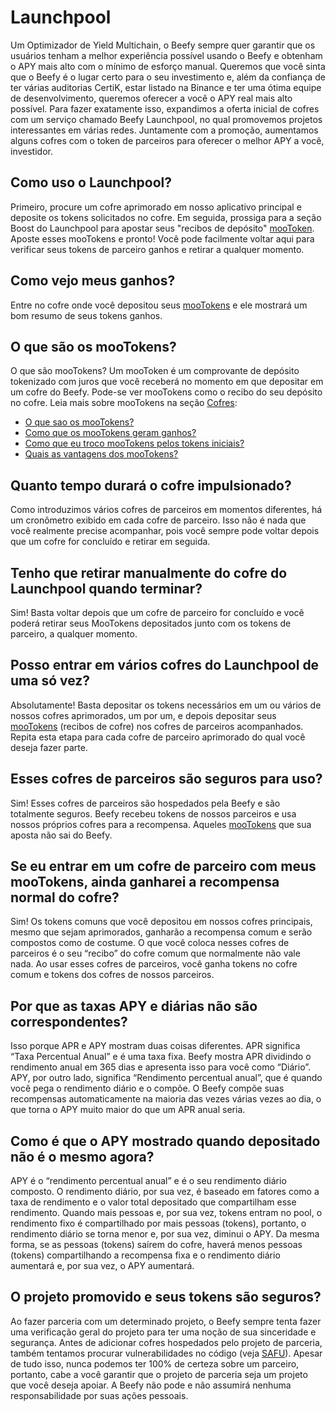 # Launchpool

Um Optimizador de Yield Multichain, o Beefy sempre quer garantir que os usuários tenham a melhor experiência possível usando o Beefy e obtenham o APY mais alto com o mínimo de esforço manual. Queremos que você sinta que o Beefy é o lugar certo para o seu investimento e, além da confiança de ter várias auditorias CertiK, estar listado na Binance e ter uma ótima equipe de desenvolvimento, queremos oferecer a você o APY real mais alto possível. Para fazer exatamente isso, expandimos a oferta inicial de cofres com um serviço chamado Beefy Launchpool, no qual promovemos projetos interessantes em várias redes. Juntamente com a promoção, aumentamos alguns cofres com o token de parceiros para oferecer o melhor APY a você, investidor.

## Como uso o Launchpool?

Primeiro, procure um cofre aprimorado em nosso aplicativo principal e deposite os tokens solicitados no cofre. Em seguida, prossiga para a seção Boost do Launchpool para apostar seus "recibos de depósito" [mooToken](launchpool.md#o-que-sao-mootokens). Aposte esses mooTokens e pronto! Você pode facilmente voltar aqui para verificar seus tokens de parceiro ganhos e retirar a qualquer momento.

## Como vejo meus ganhos?

Entre no cofre onde você depositou seus [mooTokens](launchpool.md#o-que-sao-mootokens) e ele mostrará um bom resumo de seus tokens ganhos.

## O que são os mooTokens?

O que são mooTokens? Um mooToken é um comprovante de depósito tokenizado com juros que você receberá no momento em que depositar em um cofre do Beefy. Pode-se ver mooTokens como o recibo do seu depósito no cofre. Leia mais sobre mooTokens na seção [Cofres](vaults.md#o-que-e-um-vault):

* [O que sao os mooTokens?](https://docs.beefy.com/ecosystem/products/vaults#what-are-mootokens)
* [Como que os mooTokens geram ganhos?](https://docs.beefy.com/ecosystem/products/vaults#how-do-mootokens-earn-interest)
* [Como que eu troco mooTokens pelos tokens iniciais? ](https://docs.beefy.com/ecosystem/products/vaults#how-do-i-redeem-mootokens-for-the-initially-deposited-tokens)
* [Quais as vantagens dos mooTokens?](https://docs.beefy.com/ecosystem/products/vaults#what-are-the-advantages-of-the-mootoken-system)

## **Quanto tempo durará o cofre impulsionado?**

Como introduzimos vários cofres de parceiros em momentos diferentes, há um cronômetro exibido em cada cofre de parceiro. Isso não é nada que você realmente precise acompanhar, pois você sempre pode voltar depois que um cofre for concluído e retirar em seguida.

## **Tenho que retirar manualmente do cofre do Launchpool quando terminar?**

Sim! Basta voltar depois que um cofre de parceiro for concluído e você poderá retirar seus MooTokens depositados junto com os tokens de parceiro, a qualquer momento.

## **Posso entrar em vários cofres do Launchpool de uma só vez?**

Absolutamente! Basta depositar os tokens necessários em um ou vários de nossos cofres aprimorados, um por um, e depois depositar seus [mooTokens](launchpool.md#o-que-sao-os-mootokens) (recibos de cofre) nos cofres de parceiros acompanhados. Repita esta etapa para cada cofre de parceiro aprimorado do qual você deseja fazer parte.

## Esses cofres de parceiros são seguros para uso?

Sim! Esses cofres de parceiros são hospedados pela Beefy e são totalmente seguros. Beefy recebeu tokens de nossos parceiros e usa nossos próprios cofres para a recompensa. Aqueles [mooTokens](launchpool.md#o-que-sao-os-mootokens) que sua aposta não sai do Beefy.

## **Se eu entrar em um cofre de parceiro com meus mooTokens, ainda ganharei a recompensa normal do cofre?**

Sim! Os tokens comuns que você depositou em nossos cofres principais, mesmo que sejam aprimorados, ganharão a recompensa comum e serão compostos como de costume. O que você coloca nesses cofres de parceiros é o seu “recibo” do cofre comum que normalmente não vale nada. Ao usar esses cofres de parceiros, você ganha tokens no cofre comum e tokens dos cofres de nossos parceiros.

## Por que as taxas APY e diárias não são correspondentes?

Isso porque APR e APY mostram duas coisas diferentes. APR significa “Taxa Percentual Anual” e é uma taxa fixa. Beefy mostra APR dividindo o rendimento anual em 365 dias e apresenta isso para você como “Diário”. APY, por outro lado, significa “Rendimento percentual anual”, que é quando você pega o rendimento diário e o compõe. O Beefy compõe suas recompensas automaticamente na maioria das vezes várias vezes ao dia, o que torna o APY muito maior do que um APR anual seria.

## Como é que o APY mostrado quando depositado não é o mesmo agora?

APY é o “rendimento percentual anual” e é o seu rendimento diário composto. O rendimento diário, por sua vez, é baseado em fatores como a taxa de rendimento e o valor total depositado que compartilham esse rendimento. Quando mais pessoas e, por sua vez, tokens entram no pool, o rendimento fixo é compartilhado por mais pessoas (tokens), portanto, o rendimento diário se torna menor e, por sua vez, diminui o APY. Da mesma forma, se as pessoas (tokens) saírem do cofre, haverá menos pessoas (tokens) compartilhando a recompensa fixa e o rendimento diário aumentará e, por sua vez, o APY aumentará.

## O projeto promovido e seus tokens são seguros?

Ao fazer parceria com um determinado projeto, o Beefy sempre tenta fazer uma verificação geral do projeto para ter uma noção de sua sinceridade e segurança. Antes de adicionar cofres hospedados pelo projeto de parceria, também tentamos procurar vulnerabilidades no código (veja [SAFU](https://docs.beefy.com/safu-protocol/beefy-safu-practices)). Apesar de tudo isso, nunca podemos ter 100% de certeza sobre um parceiro, portanto, cabe a você garantir que o projeto de parceria seja um projeto que você deseja apoiar. A Beefy não pode e não assumirá nenhuma responsabilidade por suas ações pessoais.
